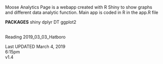 Moose Analytics Page is a webapp created with R Shiny to show graphs and different data analytic function.
Main app is coded in R in the app.R file

<b>PACKAGES</b>
shiny
dplyr
DT
ggplot2

<br>
Reading 2019_03_03_Hatboro


Last UPDATED March 4, 2019 <br>
6:15pm <br>
v1.4

